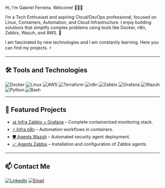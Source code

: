 Hi, I'm Gabriel Ferreira. Welcome! 👨‍💻👋

I’m a Tech Enthusiast and aspiring Cloud/DevOps professional, focused on Linux, Containers, Automation, and Cloud Infrastructure. I enjoy building solutions that simplify complex problems using tools like Docker, n8n, Zabbix, Wazuh, and AWS. 🚀

I am fascinated by new technologies and I am constantly learning. Here you can find my projects. ⚡

---

## 🛠 Tools and Technologies
![Docker](https://img.shields.io/badge/-Docker-2496ED?style=flat&logo=Docker&logoColor=white)
![Linux](https://img.shields.io/badge/-Linux-FCC624?style=flat&logo=Linux&logoColor=black)
![AWS](https://img.shields.io/badge/-AWS-232F3E?style=flat&logo=Amazon-AWS&logoColor=white)
![Terraform](https://img.shields.io/badge/-Terraform-623CE4?style=flat&logo=Terraform&logoColor=white)
![n8n](https://img.shields.io/badge/-n8n-FF7000?style=flat&logo=n8n&logoColor=white)
![Zabbix](https://img.shields.io/badge/-Zabbix-DF0000?style=flat&logo=Zabbix&logoColor=white)
![Grafana](https://img.shields.io/badge/-Grafana-F46800?style=flat&logo=Grafana&logoColor=white)
![Wazuh](https://img.shields.io/badge/-Wazuh-283593?style=flat&logo=Wazuh&logoColor=white)
![Python](https://img.shields.io/badge/-Python-3776AB?style=flat&logo=Python&logoColor=white)
![Bash](https://img.shields.io/badge/-Bash-4EAA25?style=flat&logo=GNU-Bash&logoColor=white)

---

## 📂 Featured Projects
- [📊 Infra Zabbix + Grafana](https://github.com/GahCloud/infra-zabbix-grafana) – Complete containerized monitoring stack.
- [⚡ Infra n8n](https://github.com/GahCloud/infra-n8n) – Automation workflows in containers.
- [🛡 Agents Wazuh](https://github.com/GahCloud/agents-wazuh) – Automated security agent deployment.
- [📈 Agents Zabbix](https://github.com/GahCloud/agents-zabbix) – Installation and configuration of Zabbix agents.

---

## 📫 Contact Me
[![LinkedIn](https://img.shields.io/badge/LinkedIn-0077B5?style=flat&logo=linkedin&logoColor=white)](https://www.linkedin.com/in/gabrielfferreira/)
[![Email](https://img.shields.io/badge/Email-gabrielferreira2002@gmail.com-D14836?style=flat&logo=gmail&logoColor=white)](mailto:gabrielferreira2002@gmail.com)

